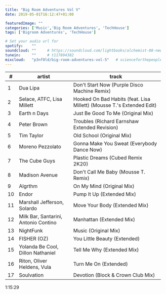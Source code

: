 ```yaml
---
title: "Big Room Adventures Vol V"
date: 2019-05-01T16:12:47+01:00

featuredImage: ""
categories: ['Music','Big Room Adventures', 'TechHouse']
tags: ['Bigroom Adventures', 'TechHouse']

# Set your audio url for
spotify:    ""
soundcloud: ""     # https://soundcloud.com/lightbooks/alchemist-08-new-world-order-snip
tunein:     ""     # t117894382
mixcloud:   "p3nf0ld/big-room-adventures-vol-5"   # scienceforthepeople/445-ai-ant-intelligence
---
```

<!--more-->

|  #  | artist     | track   |
| --------  | -------- | ------ |
|  1  | Dua Lipa| Don't Start Now (Purple Disco Machine Remix) 
|  2  | Selace, ATFC, Lisa Millett | Hooked On Bad Habits (feat. Lisa Millett) (Mousse T.'s Extended Edit)
|  3  | Earth n Days |Just Be Good To Me (Original Mix)
|  4  | Peter Brown|Troubles (Richard Earnshaw Extended Revision)
|  5  | Tim Taylor |Old School (Original Mix)
|  6  | Moreno Pezzolato | Gonna Make You Sweat (Everybody Dance Now)
|  7  | The Cube Guys |Plastic Dreams (Cubed Remix 2K20)
| 8  | Madison Avenue |Don't Call Me Baby (Mousse T. Remix)
|9|Algrthm|On My Mind (Original Mix)
|10| Endor | Pump It Up (Extended Mix)
|11| Marshall Jefferson, Solardo |Move Your Body (Extended Mix)
|12| Milk Bar, Santarini, Antonio Contino |Manhattan (Extended Mix)
|13| NightFunk |Music (Original Mix)
|14| FISHER (OZ) | You Little Beauty (Extended)
|15| Yolanda Be Cool, Dillon Nathaniel | Tell Me Why (Extended Mix)
|16| Riton, Oliver Heldens, Vula |Turn Me On (Extended)
|17| Soulvation |Devotion (Block & Crown Club Mix)

1:15:29
